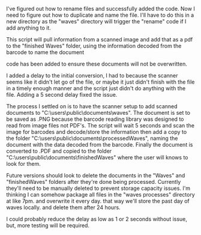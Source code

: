 I've figured out how to rename files and successfully added the code. Now I need to figure out how to duplicate and name the file. I'll have to do this in a new directory as the "waves" directory will trigger the "rename" code if I add anything to it. 

This script will pull information from a scanned image and add that as a pdf to the "finished Waves" folder, using the information decoded from the barcode to name the document

code has been added to ensure these documents will not be overwritten. 

I added a delay to the initial conversion, I had to because the scanner seems like it didn't let go of the file, or maybe it just didn't finish with the file in a timely enough manner and the script just didn't do anything with the file. Adding a 5 second delay fixed the issue. 


The process I settled on is to have the scanner setup to add scanned documents to "C:\users\public\documents\waves".
The document is set to be saved as .PNG because the barcode reading library was designed to read from image files not PDF's.
The script will wait 5 seconds and scan the image for barcodes and decode/store the information then add a copy to the folder "C:\users\public\documents\processedWaves", naming the document with the data decoded from the barcode. 
Finally the document is converted to .PDF and copied to the folder "C:\users\public\documents\finishedWaves" where the user will knows to look for them. 

Future versions should look to delete the documents in the "Waves" and "finishedWaves" folders after they're done being processed. Currently they'll need to be manually deleted to prevent storage capacity issues.
I'm thinking I can somehow package all files in the "waves processes" directory at like 7pm. and overwrite it every day. that way we'll store the past day of waves locally. and delete them after 24 hours. 

I could probably reduce the delay as low as 1 or 2 seconds without issue, but, more testing will be required. 
